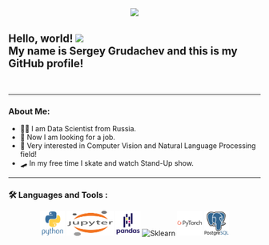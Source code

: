 <div id="header" align="center">
    <img src="https://media.giphy.com/media/du3J3cXyzhj75IOgvA/giphy.gif" width="200"/>
</div>

<h2>
  Hello, world!
  <img src="https://media.giphy.com/media/hvRJCLFzcasrR4ia7z/giphy.gif" width="30px"/> </br>
  My name is Sergey Grudachev and this is my GitHub profile!
</h2>

<img src="https://komarev.com/ghpvc/?username=SergeyGrudachev&style=flat-square&color=blue" alt=""/>

---

### About Me:
- 👨‍💻 I am Data Scientist from Russia.
- 👀 Now I am looking for a job.
- 🤖 Very interested in Computer Vision and Natural Language Processing field!
- 🛹 In my free time I skate and watch Stand-Up show.

---

### 🛠 Languages and Tools :
<div id="header" align="center">
  <img src="https://github.com/devicons/devicon/blob/master/icons/python/python-original-wordmark.svg" title="Python" alt="Python" width="50" height="50"/>
  <img src="https://github.com/devicons/devicon/blob/master/icons/jupyter/jupyter-original-wordmark.svg" title="Jupyter" alt="Jupyter" width="93" height="50"/>
  <img src="https://github.com/devicons/devicon/blob/master/icons/pandas/pandas-original-wordmark.svg" title="Pandas" alt="Pandas" width="50" height="50"/>
  <img src="https://upload.wikimedia.org/wikipedia/commons/thumb/0/05/Scikit_learn_logo_small.svg/260px-Scikit_learn_logo_small.svg.png" title="Sklearn" alt="Sklearn" width="93" height="50"/>
  <img src="https://github.com/devicons/devicon/blob/master/icons/pytorch/pytorch-original-wordmark.svg" title="PyTorch" alt="PyTorch" width="50" height="50"/>
  <img src="https://github.com/devicons/devicon/blob/master/icons/postgresql/postgresql-original-wordmark.svg" title="SQL" alt="SQL" width="50" height="50"/>  
</div>
